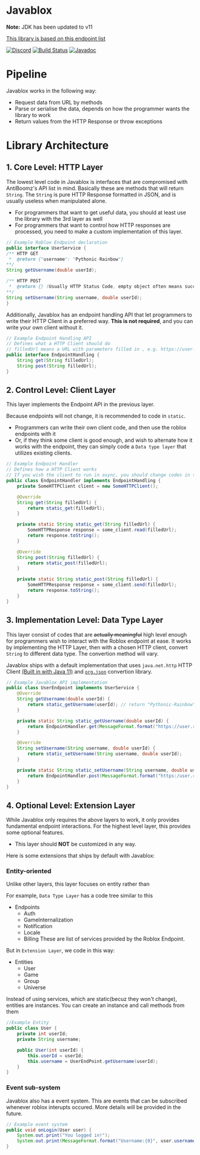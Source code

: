 # Javablox
**Note:** JDK has been updated to v11

[This library is based on this endpoint list](https://github.com/AntiBoomz/BTRoblox/blob/master/README.md#api-docs)

[![Discord](https://img.shields.io/discord/332692436478590986.svg?style=popout)]( https://discord.gg/EDXNdAT )
[![Build Status](https://travis-ci.org/RbxAPI/Javablox-API.svg?branch=master)](https://travis-ci.org/RbxAPI/Javablox-API)
[![Javadoc](https://img.shields.io/badge/javadoc-v1-orange.svg)](https://rbxapi.github.io/Javablox-API/v1/overview-summary.html)

# Pipeline
Javablox works in the following way:
* Request data from URL by methods
* Parse or serialise the data, depends on how the programmer wants the library to work
* Return values from the HTTP Response or throw exceptions

# Library Architecture
## 1. Core Level: HTTP Layer
The lowest level code in Javablox is interfaces that are compromised with AntiBoomz's API list in mind. Basically these are methods that will return `String`. The `String` is pure HTTP Response formatted in JSON, and is usually useless when manipulated alone. 
* For programmers that want to get useful data, you should at least use the library with the 3rd layer as well
* For programmers that want to control how HTTP responses are processed, you need to make a custom implementation of this layer.

```java
// Example Roblox Endpoint declaration
public interface UserService {
/** HTTP GET
 *  @return {"username": "Pythonic-Rainbow"}
**/
String getUsername(double userId);

/** HTTP POST
 *  @return {} (Usually HTTP Status Code, empty object often means successful POST)
**/
String setUsername(String username, double userId);
}
```
Additionally, Javablox has an endpoint handling API that let programmers to write their HTTP Client in a preferred way. **This is not required**, and you can write your own client without it.
```java
// Example Endpoint Handling API
// Defines what a HTTP Client should do
// filledUrl means a URL with parameters filled in , e.g. https://user.roblox.com/getuser?userid=10
public interface EndpointHandling {
    String get(String filledUrl); 
    String post(String filledUrl);
}
```

## 2. Control Level: Client Layer
This layer implements the Endpoint API in the previous layer.

Because endpoints will not change, it is recommended to code in `static`.
* Programmers can write their own client code, and then use the roblox endpoints with it
* Or, if they think some client is good enough, and wish to alternate how it works with the endpoint, they can simply code a `Data type layer` that utilizes existing clients.


```java
// Example Endpoint Handler
// Defines how a HTTP Client works
// If you wish the client to run in async, you should change codes in this layer.
public class EndpointHandler implements EndpointHandling {
    private SomeHTTPClient client = new SomeHTTPClient();

    @Override
    String get(String filledUrl) {
        return static_get(filledUrl);
    }

    private static String static_get(String filledUrl) {
        SomeHTTPResponse response = some_client.read(filledUrl);
        return response.toString();
    }

    @Override
    String post(String filledUrl) {
        return static_post(filledUrl);
    }

    private static String static_post(String filledUrl) {
        SomeHTTPResponse response = some_client.send(filledUrl);
        return response.toString();
    }
}
```

## 3. Implementation Level: Data Type Layer
This layer consist of codes that are ~~actually meaningful~~ high level enough for programmers wish to interact with the Roblox endpoint at ease. It works by implementing the HTTP Layer, then with a chosen HTTP client, convert `String` to different data type. The convertion method will vary.

Javablox ships with a default implementation that uses `java.net.http` HTTP Client [(Built in with Java 11)](https://openjdk.java.net/groups/net/httpclient/intro.html) and [`org.json`](https://stleary.github.io/JSON-java/) convertion library.

```java
// Example Javablox API implementation
public class UserEndpoint implements UserService {
    @Override
    String getUsername(double userId) {
        return static_getUsername(userId); // return "Pythonic-Rainbow"
    }

    private static String static_getUsername(double userId) {
        return EndpointHandler.get(MessageFormat.format("https://user.roblox.com/getuser?userid={0}", userid));
    }

    @Override
    String setUsername(String username, double userId) {
        return static_setUsername(String username, double userId);
    }

    private static String static_setUsername(String username, double userId) {
        return EndpointHandler.post(MessageFormat.format("https:/user.roblox.com/setusername?userid={0}&username={1}", userId, username));
    }
}
```

## 4. Optional Level: Extension Layer
While Javablox only requires the above layers to work, it only provides fundamental endpoint interactions. For the highest level layer, this provides some optional features.
* This layer should **NOT** be customized in any way.

Here is some extensions that ships by default with Javablox:

### Entity-oriented
Unlike other layers, this layer focuses on entity rather than 

For example, `Data Type Layer` has a code tree similar to this
* Endpoints
  * Auth
  * GameInternalization
  * Notification
  * Locale
  * Billing
These are list of services provided by the Roblox Endpoint.

But in `Extension Layer`, we code in this way:
* Entities
  * User
  * Game
  * Group
  * Universe

Instead of using services, which are static(becuz they won't change), entities are instances. You can create an instance and call methods from them
```java
//Example Entity
public class User {
    private int userId;
    private String username;

    public User(int userId) {
        this.userId = userId;
        this.username = UserEndPoint.getUsername(userId);
    }
}
```

### Event sub-system
Javablox also has a event system. This are events that can be subscribed whenever roblox interupts occured.
More details will be provided in the future.
```java
// Example event system
public void onLogin(User user) {
    System.out.print("You logged in!");
    System.out.print(MessageFormat.format("Username:{0}", user.username));
}
```